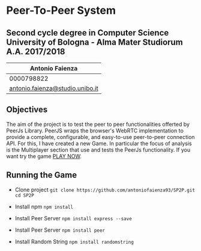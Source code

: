 # Peer-To-Peer System
## Second cycle degree in Computer Science <br> University of Bologna - Alma Mater Studiorum <br> A.A. 2017/2018
Antonio Faienza | 
------------ | 
0000798822 | 
antonio.faienza@studio.unibo.it | 

## Objectives
The aim of the project is to test the peer to peer functionalities offerted by PeerJs Library. PeerJS wraps the browser's WebRTC implementation to provide a complete, configurable, and easy-to-use peer-to-peer connection API. 
For this, I have created a new Game. In particular the focus of analysis is the Multiplayer section that use and tests the PeerJs functionality.
If you want try the game [PLAY NOW](https://antoniofaienza93.github.io/SP2P/).

## Running the Game
* Clone project 
`git clone https://github.com/antoniofaienza93/SP2P.git`
`cd SP2P`

* Install npm 
`npm install`

* Install Peer Server 
`npm install express --save`

* Install Peer Server 
`npm install peer`

* Install Random String
`npm install randomstring`


